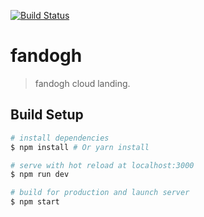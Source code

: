 [![Build Status](https://travis-ci.org/fandoghpaas/fandogh-website.svg?branch=master)](https://travis-ci.org/fandoghpaas/fandogh-website)

# fandogh

> fandogh cloud landing.

## Build Setup 

``` bash
# install dependencies
$ npm install # Or yarn install

# serve with hot reload at localhost:3000
$ npm run dev

# build for production and launch server
$ npm start
```

